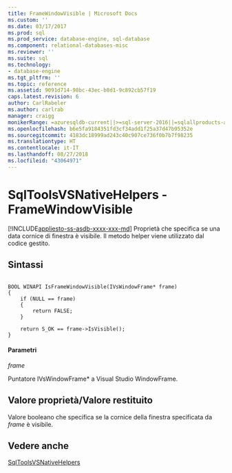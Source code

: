 ```yaml
---
title: FrameWindowVisible | Microsoft Docs
ms.custom: ''
ms.date: 03/17/2017
ms.prod: sql
ms.prod_service: database-engine, sql-database
ms.component: relational-databases-misc
ms.reviewer: ''
ms.suite: sql
ms.technology:
- database-engine
ms.tgt_pltfrm: ''
ms.topic: reference
ms.assetid: 9091d714-98bc-43ec-b8d1-9c892cb57f19
caps.latest.revision: 6
author: CarlRabeler
ms.author: carlrab
manager: craigg
monikerRange: =azuresqldb-current||>=sql-server-2016||=sqlallproducts-allversions||>=sql-server-linux-2017||=azuresqldb-mi-current
ms.openlocfilehash: b6e5fa9184351fd3cf34add1f25a37d47b95352e
ms.sourcegitcommit: 4183dc18999ad243c40c907ce736f0b7b7f98235
ms.translationtype: HT
ms.contentlocale: it-IT
ms.lasthandoff: 08/27/2018
ms.locfileid: "43064971"
---
```

# <a name="sqltoolsvsnativehelpers---framewindowvisible"></a>SqlToolsVSNativeHelpers - FrameWindowVisible
[!INCLUDE[appliesto-ss-asdb-xxxx-xxx-md](../includes/appliesto-ss-asdb-xxxx-xxx-md.md)]
  Proprietà che specifica se una data cornice di finestra è visibile. Il metodo helper viene utilizzato dal codice gestito.  
  
## <a name="syntax"></a>Sintassi  
  
```  
  
BOOL WINAPI IsFrameWindowVisible(IVsWindowFrame* frame)  
{  
    if (NULL == frame)  
    {  
        return FALSE;  
    }  
  
    return S_OK == frame->IsVisible();  
}  
```  
  
#### <a name="parameters"></a>Parametri  
 *frame*  
  
 Puntatore IVsWindowFrame* a Visual Studio WindowFrame.  
  
## <a name="property-valuereturn-value"></a>Valore proprietà/Valore restituito  
 Valore booleano che specifica se la cornice della finestra specificata da *frame* è visibile.  
  
## <a name="see-also"></a>Vedere anche  
 [SqlToolsVSNativeHelpers](../relational-databases/sqltoolsvsnativehelpers.md)  
  
  
